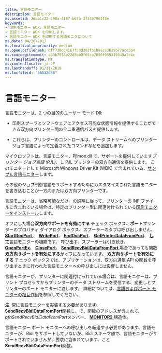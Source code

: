 ```yaml
---
title: 言語モニター
description: 言語モニター
ms.assetid: 26ba1c22-390a-4187-b67a-3f3497964f8e
keywords:
- 印刷モニター WDK、言語モニター
- 言語モニター WDK を印刷します。
- 言語モニター WDK を印刷する言語モニタについて
ms.date: 04/20/2017
ms.localizationpriority: medium
ms.openlocfilehash: dff730dc4167f50d302fb1b9ec83629b77ace5b4
ms.sourcegitcommit: a33b7978e22d5bb9f65ca7056f955319049a2e4c
ms.translationtype: MT
ms.contentlocale: ja-JP
ms.lasthandoff: 01/31/2019
ms.locfileid: "56532668"
---
```

# <a name="language-monitors"></a>言語モニター





言語モニターは、2 つの目的のユーザー モード Dll:

-   印刷スプーラとソフトウェアにアクセス可能な状態情報を提供することができる双方向プリンター間の全二重通信パスを提供します。

-   これらは、プリンターのコントロールは、データ ストリームへのプリンター ジョブ言語によって定義されたコマンドなどを追加します。

マイクロソフトは、言語モニター、Pjlmon.dll で、サポートを提供しています*プリンター ジョブ言語 (PJL)*、し PJL プリンターの双方向通信を提供します。 このモニターとして Microsoft Windows Driver Kit (WDK) で含まれている、[サンプル言語モニター](sample-language-monitor.md)します。

その他のジョブ制御言語をサポートするためにカスタマイズされた言語モニターを書き込むことが一方向または双方向プリンターです。

言語モニターは、省略可能なだけ」の説明に従って、プリンターの INF ファイルに含まれている場合は、特定のプリンター型に関連付けられている[印刷モニターをインストール](installing-a-print-monitor.md)します。

オフにした場合**双方向サポートを有効にする** チェック ボックス、**ポート**プリンターのプロパティ ダイアログ ボックス、スプーラーのタブは呼び出しません、 [ **StartDocPort** ](https://msdn.microsoft.com/library/windows/hardware/ff562710)、 [ **WritePort**](https://msdn.microsoft.com/library/windows/hardware/ff563792)、 [ **EndDocPort**](https://msdn.microsoft.com/library/windows/hardware/ff548742)、 [ **GetPrinterDataFromPort**](https://msdn.microsoft.com/library/windows/hardware/ff550506)、 [**して**](https://msdn.microsoft.com/library/windows/hardware/ff561909)言語モニターの機能です。 呼び出す、スプーラーは引き続き、 [ **OpenPortEx**](https://msdn.microsoft.com/library/windows/hardware/ff559596)、 [ **ClosePort**](https://msdn.microsoft.com/library/windows/hardware/ff545975)、 [ **SendRecvBidiDataFromPort** ](https://msdn.microsoft.com/library/windows/hardware/ff562071)場合であっても関数**双方向サポートを有効にする**がオフになっています。 **双方向サポートを有効にする** チェック ボックスでは、アプリケーションは、双方向通信 API の関数を呼び出すときに行われた言語モニターへの呼び出しには影響しません。

言語モニターが、プリンターに関連付けられている場合は、言語モニターは、プリント プロセッサからプリンターのデータ ストリームを受信する、変更しとプリンターのポート モニターに渡します。 詳細については、[言語およびポート モニターの相互作用](language-and-port-monitor-interaction.md)を参照してください。

**注**  常に言語モニターを実装する必要があります、 **SendRecvBidiDataFromPort**関数し、で、関数のアドレスが含まれて、 *pfnSendRecvBidiDataFromPort*メンバー、 [ **MONITOR2** ](https://msdn.microsoft.com/library/windows/hardware/ff557532)構造体。

言語モニター ポート モニターへの呼び出しを転送する必要があります、言語モニターが、Bidi をサポートしていないか、Bidi スキーマ値で、言語モニターがサポートされていませんが、要求に含まれています、こと**SendRecvBidiDataFromPort**関数。

 

 

 




